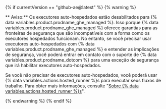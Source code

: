 {% if currentVersion == "github-ae@latest" %}
{% warning %}

** Aviso:** Os executores auto-hospedados estão desabilitados para {% data variables.product.prodname_ghe_managed %}. Isso porque {% data variables.product.prodname_ghe_managed %} oferece garantias para as fronteiras de segurança que são incompatíveis com a forma como os executores hospedados funcionam. No entanto, se você precisar usar executores auto-hospedados com {% data variables.product.prodname_ghe_managed %} e entender as implicações de segurança, você poderá entrar em contato com o suporte de {% data variables.product.prodname_dotcom %} para uma exceção de segurança que irá habilitar executores auto-hospedados.

Se você não precisar de executores auto-hospedados, você poderá usar {% data variables.actions.hosted_runner %}s para executar seus fluxos de trabalho. Para obter mais informações, consulte "[Sobre {% data variables.actions.hosted_runner %}s](/actions/using-github-hosted-runners/about-ae-hosted-runners)".

{% endwarning %}
{% endif %}
